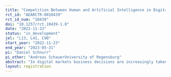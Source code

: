 ```yaml
---
title: "Competition Between Human and Artificial Intelligence in Digital Markets: An Experimental Analysis"
rct_id: "AEARCTR-0010439"
rct_id_num: "10439"
doi: "10.1257/rct.10439-1.0"
date: "2022-11-23"
status: "in_development"
jel: "L13, L41, C90"
start_year: "2022-11-23"
end_year: "2023-05-31"
pi: "Daniel Schnurr"
pi_other: "Andreas SchauerUniversity of Regensburg"
abstract: "In digital markets business decisions are increasingly taken by artificial intelligence (AI). Especially in e-commerce, a growing share of retailers uses AI-driven algorithmic pricing, whereas remaining vendors rely on manual price setting. However, policymakers have raised concerns about anti-competitive tacit collusion between humans and AI that could allow firms to soften competition. Therefore, we empirically investigate outcomes that arise when humans and AI repeatedly interact in digital markets. Based on an economic laboratory experiment in near real-time, we compare the degree of tacit collusion in duopoly markets across settings with different decision makers and settings with different degrees of algorithmic decision support for human decision makers. In a between-subjects treatment design we systematically vary (i) the decision makers in a market between humans only, algorithms only and mixed market settings where humans and algorithms compete; and (ii) whether human participants receive decision support from an AI-driven pricing algorithm. Altogether, our study sheds light on competition in digital markets where AI plays an increasingly important role and thus bears timely policy and managerial implications."
layout: registration
---
```


